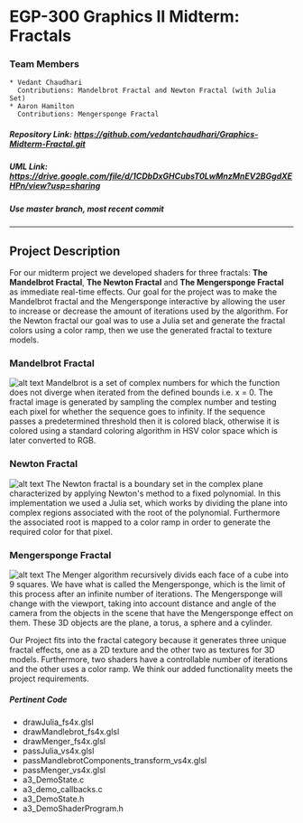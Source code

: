 # EGP-300 Graphics II Midterm: Fractals
### Team Members
    * Vedant Chaudhari  
      Contributions: Mandelbrot Fractal and Newton Fractal (with Julia Set)
    * Aaron Hamilton
      Contributions: Mengersponge Fractal
##### Repository Link: <https://github.com/vedantchaudhari/Graphics-Midterm-Fractal.git>
##### UML Link: <https://drive.google.com/file/d/1CDbDxGHCubsT0LwMnzMnEV2BGgdXEHPn/view?usp=sharing>
##### Use master branch, most recent commit  

***
## Project Description
For our midterm project we developed shaders for three fractals: **The Mandelbrot Fractal**, **The Newton Fractal** and **The Mengersponge Fractal** as immediate real-time effects. Our goal for the project was to make the Mandelbrot fractal and the Mengersponge interactive by allowing the user to increase or decrease the amount of iterations used by the algorithm. For the Newton fractal our goal was to use a Julia set and generate the fractal colors using a color ramp, then we use the generated fractal to texture models.  

### Mandelbrot Fractal
![alt text](https://i.imgur.com/WSWJ6fy.png?1 "Mandelbrot Fractal")
Mandelbrot is a set of complex numbers for which the function does not diverge when iterated from the defined bounds i.e. x = 0. The fractal image is generated by sampling the complex number and testing each pixel for whether the sequence goes to infinity. If the sequence passes a predetermined threshold then it is colored black, otherwise it is colored using a standard coloring algorithm in HSV color space which is later converted to RGB.

### Newton Fractal
![alt text](https://i.imgur.com/GLaRPNt.png?1 "Newton Fractal")
The Newton fractal is a boundary set in the complex plane characterized by applying Newton's method to a fixed polynomial. In this implementation we used a Julia set, which works by dividing the plane into complex regions associated with the root of the polynomial. Furthermore the associated root is mapped to a color ramp in order to generate the required color for that pixel.

### Mengersponge Fractal
![alt text](https://i.imgur.com/QbaCP95.png "MengerSponge Fractal")
The Menger algorithm recursively divids each face of a cube into 9 squares. We have what is called the Mengersponge, which is the limit of this process after an infinite number of iterations. The Mengersponge will change with the viewport, taking into account distance and angle of the camera from the objects in the scene that have the Mengersponge effect on them. These 3D objects are the plane, a torus, a sphere and a cylinder.  

Our Project fits into the fractal category because it generates three unique fractal effects, one as a 2D texture and the other two as textures for 3D models. Furthermore, two shaders have a controllable number of iterations and the other uses a color ramp. We think our added functionality meets the project requirements.

##### Pertinent Code
* drawJulia_fs4x.glsl
* drawMandlebrot_fs4x.glsl
* drawMenger_fs4x.glsl
* passJulia_vs4x.glsl
* passMandlebrotComponents_transform_vs4x.glsl
* passMenger_vs4x.glsl
* a3_DemoState.c
* a3_demo_callbacks.c
* a3_DemoState.h
* a3_DemoShaderProgram.h
